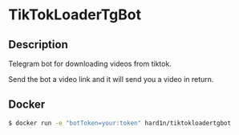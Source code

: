 # TikTokLoaderTgBot

## Description
Telegram bot for downloading videos from tiktok.

Send the bot a video link and it will send you a video in return.




## Docker

```bash
$ docker run -e "botToken=your:token" hard1n/tiktokloadertgbot
```
